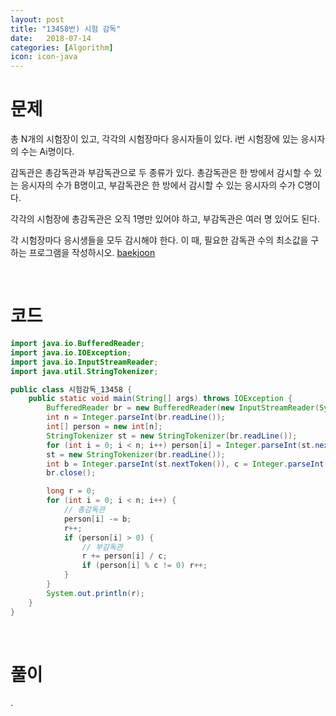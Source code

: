```yaml
---
layout: post
title: "13458번) 시험 감독"
date:   2018-07-14
categories: [Algorithm]
icon: icon-java
---
```


# 문제
총 N개의 시험장이 있고, 각각의 시험장마다 응시자들이 있다. i번 시험장에 있는 응시자의 수는 Ai명이다.

감독관은 총감독관과 부감독관으로 두 종류가 있다. 총감독관은 한 방에서 감시할 수 있는 응시자의 수가 B명이고, 부감독관은 한 방에서 감시할 수 있는 응시자의 수가 C명이다.

각각의 시험장에 총감독관은 오직 1명만 있어야 하고, 부감독관은 여러 명 있어도 된다.

각 시험장마다 응시생들을 모두 감시해야 한다. 이 때, 필요한 감독관 수의 최소값을 구하는 프로그램을 작성하시오. [baekjoon](https://www.acmicpc.net/problem/13458)

<br>

# 코드
```java
import java.io.BufferedReader;
import java.io.IOException;
import java.io.InputStreamReader;
import java.util.StringTokenizer;

public class 시험감독_13458 {
    public static void main(String[] args) throws IOException {
        BufferedReader br = new BufferedReader(new InputStreamReader(System.in));
        int n = Integer.parseInt(br.readLine());
        int[] person = new int[n];
        StringTokenizer st = new StringTokenizer(br.readLine());
        for (int i = 0; i < n; i++) person[i] = Integer.parseInt(st.nextToken());
        st = new StringTokenizer(br.readLine());
        int b = Integer.parseInt(st.nextToken()), c = Integer.parseInt(st.nextToken());
        br.close();

        long r = 0;
        for (int i = 0; i < n; i++) {
            // 총감독관
            person[i] -= b;
            r++;
            if (person[i] > 0) {
                // 부감독관
                r += person[i] / c;
                if (person[i] % c != 0) r++;
            }
        }
        System.out.println(r);
    }
}
```

<br>

# 풀이
.
